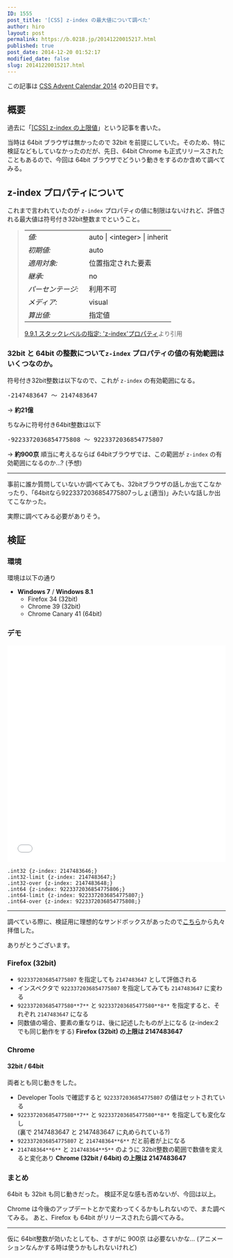 ```yaml
---
ID: 1555
post_title: '[CSS] z-index の最大値について調べた'
author: hiro
layout: post
permalink: https://b.0218.jp/20141220015217.html
published: true
post_date: 2014-12-20 01:52:17
modified_date: false
slug: 20141220015217.html
---
```

<p class="c-alert is-info">この記事は <a href="http://qiita.com/advent-calendar/2014/css">CSS Advent Calendar 2014</a> の20日目です。</p>

<!--more-->

## 概要
過去に「[[CSS] z-index の上限値](20130530161519.html "[CSS] z-index の上限値")」という記事を書いた。

当時は 64bit ブラウザは無かったので 32bit を前提にしていた。そのため、特に検証などもしていなかったのだが、先日、64bit Chrome も正式リリースされたこともあるので、今回は 64bit ブラウザでどういう動きをするのか含めて調べてみる。

## z-index プロパティについて
これまで言われていたのが `z-index` プロパティの値に制限はないけれど、評価される最大値は符号付き32bit整数までということ。

<blockquote>
	<table cellpadding="0" cellspacing="0">
		<tbody>
			<tr valign="baseline"><td><em>値:</em>&nbsp;&nbsp;</td><td>auto | <span class="value-inst-integer">&lt;integer&gt;</span> | <span class="value-inst-inherit">inherit</span></td></tr>
			<tr valign="baseline"><td><em>初期値:</em>&nbsp;&nbsp;</td><td>auto</td></tr>
			<tr valign="baseline"><td><em>適用対象:</em>&nbsp;&nbsp;</td><td>位置指定された要素</td></tr>
			<tr valign="baseline"><td><em>継承:</em>&nbsp;&nbsp;</td><td>no</td></tr>
			<tr valign="baseline"><td><em>パーセンテージ:</em>&nbsp;&nbsp;</td><td>利用不可</td></tr>
			<tr valign="baseline"><td><em>メディア:</em>&nbsp;&nbsp;</td><td>visual</td></tr>
			<tr valign="baseline"><td><em>算出値:</em>&nbsp;&nbsp;</td><td>指定値</td></tr>
		</tbody>
	</table>
	<footer><a href="http://momdo.s35.xrea.com/web-html-test/spec/CSS21/visuren.html#propdef-z-index">9.9.1 スタックレベルの指定: 'z-index'プロパティ</a>より引用</footer>
</blockquote>

### 32bit と 64bit の整数について`z-index` プロパティの値の有効範囲はいくつなのか。

符号付き32bit整数は以下なので、これが `z-index` の有効範囲になる。

<pre>
-2147483647 ～ 2147483647
</pre>
-> **約21億**

ちなみに符号付き64bit整数は以下

<pre>
-9223372036854775808 ～ 9223372036854775807
</pre>

<pre style="display:none">
9*10^18 = 9000000000000000000 (900京)
</pre>
-> **約900京**
順当に考えるならば 64bitブラウザでは、この範囲が `z-index` の有効範囲になるのか…? (予想)

---

事前に誰か質問していないか調べてみても、32bitブラウザの話しか出てこなかったり、「64bitなら9223372036854775807っしょ(適当)」みたいな話しか出てこなかった。

実際に調べてみる必要がありそう。

## 検証

### 環境
環境は以下の通り

- **Windows 7** / **Windows 8.1**
    - Firefox 34 (32bit)
    - Chrome 39 (32bit)
    - Chrome Canary 41 (64bit)


### デモ

<iframe height='500' scrolling='no' title='a verification on the maximum value of z-index' src='//codepen.io/hiro0218/embed/VqXxBV/?height=500&theme-id=light&default-tab=result' frameborder='no' allowtransparency='true' allowfullscreen='true' style='width: 100%;'>See the Pen <a href='https://codepen.io/hiro0218/pen/VqXxBV/'>a verification on the maximum value of z-index</a> by hiro (<a href='https://codepen.io/hiro0218'>@hiro0218</a>) on <a href='https://codepen.io'>CodePen</a>.
</iframe>

```language-css
.int32 {z-index: 2147483646;}
.int32-limit {z-index: 2147483647;}
.int32-over {z-index: 2147483648;}
.int64 {z-index: 9223372036854775806;}
.int64-limit {z-index: 9223372036854775807;}
.int64-over {z-index: 9223372036854775808;}
```

---

調べている際に、検証用に理想的なサンドボックスがあったので<a href="http://jsfiddle.net/bdukes/76MCf/2/show/">こちら</a>から丸々拝借した。

ありがとうございます。

### Firefox (32bit)

- `9223372036854775807` を指定しても `2147483647` として評価される
- インスペクタで `9223372036854775807` を指定してみても `2147483647` に変わる
- `922337203685477580**7**` と `922337203685477580**8**` を指定すると、それぞれ `2147483647` になる
- 同数値の場合、要素の重なりは、後に記述したものが上になる (z-index:2 でも同じ動作をする)
**Firefox (32bit) の上限は 2147483647**

### Chrome

#### 32bit / 64bit
両者とも同じ動きをした。

- Developer Tools で確認すると `9223372036854775807` の値はセットされている
- `922337203685477580**7**` と `922337203685477580**8**` を指定しても変化なし  
    (裏で 2147483647 と 2147483647 に丸められている?)
- `9223372036854775807` と `214748364**6**` だと前者が上になる
- `214748364**6**` と `214748364**5**` のように 32bit整数の範囲で数値を変えると変化あり
**Chrome (32bit / 64bit) の上限は 2147483647**

### まとめ
64bit も 32bit も同じ動きだった。
検証不足な感も否めないが、今回は以上。

Chrome は今後のアップデートとかで変わってくるかもしれないので、また調べてみる。
あと、Firefox も 64bit がリリースされたら調べてみる。

---

仮に 64bit整数が効いたとしても、さすがに 900京 は必要ないかな… (アニメーションなんかする時は使うかもしれないけれど)